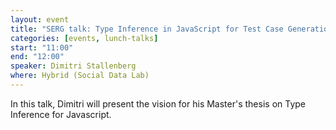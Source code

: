 ```yaml
---
layout: event
title: "SERG talk: Type Inference in JavaScript for Test Case Generation"
categories: [events, lunch-talks]
start: "11:00"
end: "12:00"
speaker: Dimitri Stallenberg
where: Hybrid (Social Data Lab)
---
```


In this talk, Dimitri will present the vision for his Master's thesis on Type Inference for Javascript.
